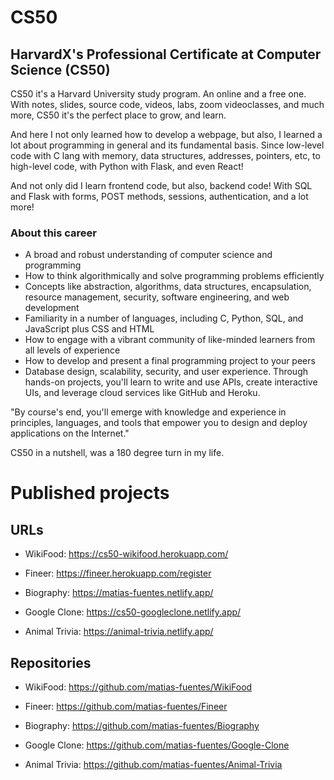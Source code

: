 # CS50

## HarvardX's Professional Certificate at Computer Science (CS50)

CS50 it's a Harvard University study program. An online and a free one. With notes, slides, source code, videos, labs, zoom videoclasses, and much more, CS50 it's the perfect place to grow, and learn.

And here I not only learned how to develop a webpage, but also, I learned a lot about programming in general and its fundamental basis. Since low-level code with C lang with memory, data structures, addresses, pointers, etc, to high-level code, with Python with Flask, and even React!

And not only did I learn frontend code, but also, backend code! With SQL and Flask with forms, POST methods, sessions, authentication, and a lot more!

### About this career

-   A broad and robust understanding of computer science and programming
-   How to think algorithmically and solve programming problems efficiently
-   Concepts like abstraction, algorithms, data structures, encapsulation, resource management, security, software
    engineering, and web development
-   Familiarity in a number of languages, including C, Python, SQL, and JavaScript plus CSS and HTML
-   How to engage with a vibrant community of like-minded learners from all levels of experience
-   How to develop and present a final programming project to your peers
-   Database design, scalability, security, and user experience. Through hands-on projects, you'll learn to write and use APIs, create interactive UIs, and leverage cloud services like GitHub and Heroku.

"By course's end, you'll emerge with knowledge and experience in principles, languages, and tools that empower you to
design and deploy applications on the Internet."

CS50 in a nutshell, was a 180 degree turn in my life.

# Published projects

## URLs

-   WikiFood: https://cs50-wikifood.herokuapp.com/

-   Fineer: https://fineer.herokuapp.com/register

-   Biography: https://matias-fuentes.netlify.app/

-   Google Clone: https://cs50-googleclone.netlify.app/

-   Animal Trivia: https://animal-trivia.netlify.app/

## Repositories

-   WikiFood: https://github.com/matias-fuentes/WikiFood

-   Fineer: https://github.com/matias-fuentes/Fineer

-   Biography: https://github.com/matias-fuentes/Biography

-   Google Clone: https://github.com/matias-fuentes/Google-Clone

-   Animal Trivia: https://github.com/matias-fuentes/Animal-Trivia
